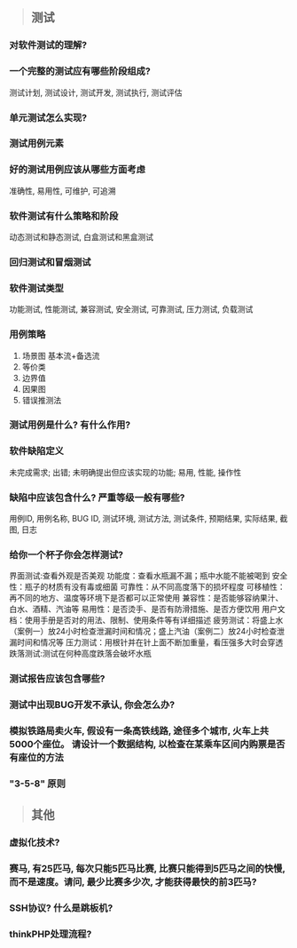 > ## 测试

### 对软件测试的理解?
### 一个完整的测试应有哪些阶段组成?
测试计划, 测试设计, 测试开发, 测试执行, 测试评估
### 单元测试怎么实现?
### 测试用例元素
### 好的测试用例应该从哪些方面考虑
准确性, 易用性, 可维护, 可追溯
### 软件测试有什么策略和阶段
动态测试和静态测试, 白盒测试和黑盒测试
### 回归测试和冒烟测试
### 软件测试类型
功能测试, 性能测试, 兼容测试, 安全测试, 可靠测试, 压力测试, 负载测试
### 用例策略
1. 场景图
基本流+备选流
2. 等价类
3. 边界值
4. 因果图
5. 错误推测法

### 测试用例是什么? 有什么作用?
### 软件缺陷定义
未完成需求; 出错; 未明确提出但应该实现的功能; 易用, 性能, 操作性
### 缺陷中应该包含什么? 严重等级一般有哪些?
用例ID, 用例名称, BUG ID, 测试环境, 测试方法, 测试条件, 预期结果, 实际结果, 截图, 日志
### 给你一个杯子你会怎样测试?
界面测试:查看外观是否美观
功能度：查看水瓶漏不漏；瓶中水能不能被喝到
安全性：瓶子的材质有没有毒或细菌
可靠性：从不同高度落下的损坏程度
可移植性：再不同的地方、温度等环境下是否都可以正常使用
兼容性：是否能够容纳果汁、白水、酒精、汽油等
易用性：是否烫手、是否有防滑措施、是否方便饮用
用户文档：使用手册是否对的用法、限制、使用条件等有详细描述
疲劳测试：将盛上水（案例一）放24小时检查泄漏时间和情况；盛上汽油（案例二）放24小时检查泄漏时间和情况等
压力测试：用根针并在针上面不断加重量，看压强多大时会穿透
跌落测试:测试在何种高度跌落会破坏水瓶
### 测试报告应该包含哪些?
### 测试中出现BUG开发不承认, 你会怎么办? 
### 模拟铁路局卖火车, 假设有一条高铁线路, 途径多个城市, 火车上共5000个座位。 请设计一个数据结构, 以检查在某乘车区间内购票是否有座位的方法
### "3-5-8" 原则

> ## 其他

### 虚拟化技术? 
### 赛马, 有25匹马, 每次只能5匹马比赛, 比赛只能得到5匹马之间的快慢, 而不是速度。请问, 最少比赛多少次, 才能获得最快的前3匹马?
### SSH协议? 什么是跳板机?
### thinkPHP处理流程?

